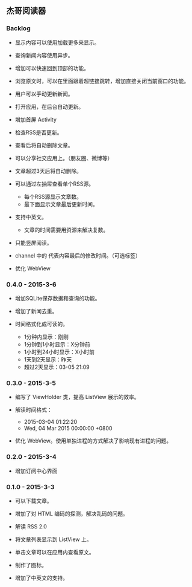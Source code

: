 ﻿## 杰哥阅读器

### Backlog

* 显示内容可以使用加载更多来显示。

* 查询新闻内容使用异步。

* 增加可以快速回到顶部的功能。

* 浏览原文时，可以在里面跟着超链接跳转，增加直接关闭当前窗口的功能。

* 用户可以手动更新新闻。

* 打开应用，在后台自动更新。

* 增加首屏 Activity

* 检查RSS是否更新。

* 查看后将自动删除文章。

* 可以分享社交应用上。（朋友圈、微博等）

* 文章超过3天后将自动删除。

* 可以通过左抽屉查看单个RSS源。
  * 每个RSS源显示文章数。
  * 最下面显示文章最后更新时间。

* 支持中英文。
  * 文章的时间需要用资源来解决复数。

* 只能竖屏阅读。

* channel 中的 <lastBuildDate> 代表内容最后的修改时间。（可选标签）

* 优化 WebView

### 0.4.0 - 2015-3-6

* 增加SQLite保存数据和查询的功能。

* 增加了新闻去重。

* 时间格式化成可读的。
  * 1分钟内显示：刚刚
  * 1分钟到1小时显示：X分钟前
  * 1小时到24小时显示：X小时前
  * 1天到2天显示：昨天
  * 超过2天显示：03-05 21:09

### 0.3.0 - 2015-3-5

* 编写了 ViewHolder 类，提高 ListView 展示的效率。

* 解读时间格式：
  * 2015-03-04 01:22:20
  * Wed, 04 Mar 2015 00:00:00 +0800

* 优化 WebView。使用单独进程的方式解决了影响现有进程的问题。

### 0.2.0 - 2015-3-4

* 增加订阅中心界面

### 0.1.0 - 2015-3-3

* 可以下载文章。

* 增加了对 HTML 编码的探测，解决乱码的问题。

* 解读 RSS 2.0

* 将文章列表显示到 ListView 上。

* 单击文章可以在应用内查看原文。

* 制作了图标。

* 增加了中英文的支持。
